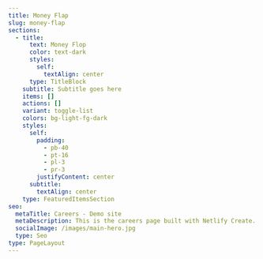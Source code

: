 ```yaml
---
title: Money Flap
slug: money-flap
sections:
  - title:
      text: Money Flop
      color: text-dark
      styles:
        self:
          textAlign: center
      type: TitleBlock
    subtitle: Subtitle goes here
    items: []
    actions: []
    variant: toggle-list
    colors: bg-light-fg-dark
    styles:
      self:
        padding:
          - pb-40
          - pt-16
          - pl-3
          - pr-3
        justifyContent: center
      subtitle:
        textAlign: center
    type: FeaturedItemsSection
seo:
  metaTitle: Careers - Demo site
  metaDescription: This is the careers page built with Netlify Create.
  socialImage: /images/main-hero.jpg
  type: Seo
type: PageLayout
---
```

